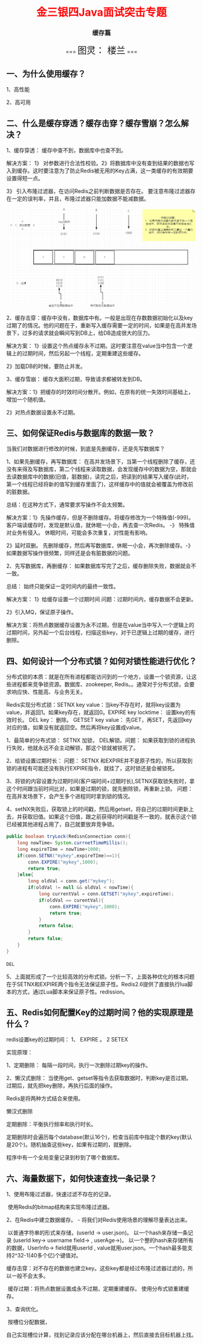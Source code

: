 <center><h1><font color="red">
    金三银四Java面试突击专题
</font></h1>
<h3>
    缓存篇
    </h3>
    === <font size="5">图灵： 楼兰</font> ===
</center>

## 一、为什么使用缓存？

1、高性能

2、高可用



## 二、什么是缓存穿透？缓存击穿？缓存雪崩？怎么解决？

1、缓存穿透： 缓存中查不到，数据库中也查不到。

解决方案： 1》 对参数进行合法性校验。2》将数据库中没有查到结果的数据也写入到缓存。这时要注意为了防止Redis被无用的Key占满，这一类缓存的有效期要设置得短一点。

3》 引入布隆过滤器，在访问Redis之前判断数据是否存在。 要注意布隆过滤器存在一定的误判率，并且，布隆过滤器只能加数据不能减数据。

![1615876110423](1615876110423.png)

2、缓存击穿：缓存中没有，数据库中有。一般是出现在存数数据初始化以及key过期了的情况。他的问题在于，重新写入缓存需要一定的时间，如果是在高并发场景下，过多的请求就会瞬间写到DB上，给DB造成很大的压力。

解决方案： 1》设置这个热点缓存永不过期。这时要注意在value当中包含一个逻辑上的过期时间，然后另起一个线程，定期重建这些缓存。

2》加载DB的时候，要防止并发。

3、缓存雪崩： 缓存大面积过期，导致请求都被转发到DB。

解决方案：1》把缓存的时效时间分散开。例如，在原有的统一失效时间基础上，增加一个随机值。

2》对热点数据设置永不过期。



## 三、如何保证Redis与数据库的数据一致？

当我们对数据进行修改的时候，到底是先删缓存，还是先写数据库？

1、如果先删缓存，再写数据库： 在高并发场景下，当第一个线程删除了缓存，还没有来得及写数据库，第二个线程来读取数据，会发现缓存中的数据为空，那就会去读数据库中的数据(旧值，脏数据)，读完之后，把读到的结果写入缓存(此时，第一个线程已经将新的值写到缓存里面了)，这样缓存中的值就会被覆盖为修改前的脏数据。 

总结：在这种方式下，通常要求写操作不会太频繁。

解决方案：1》先操作缓存，但是不删除缓存。将缓存修改为一个特殊值(-999)。客户端读缓存时，发现是默认值，就休眠一小会，再去查一次Redis。 -》 特殊值对业务有侵入。 休眠时间，可能会多次重复，对性能有影响。

2》延时双删。 先删除缓存，然后再写数据库，休眠一小会，再次删除缓存。-》 如果数据写操作很频繁，同样还是会有脏数据的问题。



2、先写数据库，再删缓存： 如果数据库写完了之后，缓存删除失败，数据就会不一致。

总结： 始终只能保证一定时间内的最终一致性。

解决方案： 1》给缓存设置一个过期时间  问题：过期时间内，缓存数据不会更新。

2》引入MQ，保证原子操作。

解决方案：将热点数据缓存设置为永不过期，但是在value当中写入一个逻辑上的过期时间，另外起一个后台线程，扫描这些key，对于已逻辑上过期的缓存，进行删除。



## 四、如何设计一个分布式锁？如何对锁性能进行优化？

分布式锁的本质：就是在所有进程都能访问到的一个地方，设置一个锁资源，让这些进程都来竞争锁资源。数据库、zookeeper, Redis。。通常对于分布式锁，会要求响应快、性能高、与业务无关。

Redis实现分布式锁：SETNX key value：当key不存在时，就将key设置为value，并返回1。如果key存在，就返回0。EXPIRE key locktime： 设置key的有效时长。 DEL key： 删除。  GETSET key value： 先GET，再SET，先返回key对应的值，如果没有就返回空。然后再将key设置成value。

1、最简单的分布式锁： SETNX 加锁， DEL解锁。问题： 如果获取到锁的进程执行失败，他就永远不会主动解锁，那这个锁就被锁死了。

2、给锁设置过期时长：    问题： SETNX 和EXPIRE并不是原子性的，所以获取到锁的进程有可能还没有执行EXPIRE指令，就挂了，这时锁还是会被锁死。

3、将锁的内容设置为过期时间(客户端时间+过期时长),SETNX获取锁失败时，拿这个时间跟当前时间比对，如果是过期的锁，就先删除锁，再重新上锁。  问题： 在高并发场景下，会产生多个进程同时拿到锁的情况。

4、setNX失败后，获取锁上的时间戳，然后用getset，将自己的过期时间更新上去，并获取旧值。如果这个旧值，跟之前获得的时间戳是不一致的，就表示这个锁已经被其他进程占用了，自己就要放弃竞争锁。

```java
public boolean tryLock(RedisnConnection conn){
    long nowTime= System.currnetTimeMillis();
    long expireTIme = nowTime+1000;
    if(conn.SETNX("mykey",expireTIme)==1){
        conn.EXPIRE("mykey",1000);
        return true;
    }else{
        long oldVal = conn.get("mykey");
        if(oldVal != null && oldVal < nowTime){
            long currentVal = conn.GETSET("mykey",expireTime);
            if(oldVal == curentVal){
                conn.EXPIRE("mykey",1000);
                return true;
            }
            return false;
        }
        return false;
    }
}

DEL
```

5、上面就形成了一个比较高效的分布式锁。分析一下，上面各种优化的根本问题在于SETNX和EXPIRE两个指令无法保证原子性。Redis2.6提供了直接执行lua脚本的方式，通过Lua脚本来保证原子性。redission。



## 五、Redis如何配置Key的过期时间？他的实现原理是什么？

redis设置key的过期时间： 1、 EXPIRE 。 2 SETEX 

实现原理：

1、定期删除： 每隔一段时间，执行一次删除过期key的操作。

2、懒汉式删除： 当使用get、getset等指令去获取数据时，判断key是否过期。过期后，就先把key删除，再执行后面的操作。

Redis是将两种方式结合来使用。

懒汉式删除

定期删除：平衡执行频率和执行时长。

定期删除时会遍历每个database(默认16个)，检查当前库中指定个数的key(默认是20个)。随机抽查这些key，如果有过期的，就删除。 

程序中有一个全局变量记录到秒到了哪个数据库。



## 六、海量数据下，如何快速查找一条记录？

1、使用布隆过滤器，快速过滤不存在的记录。

​	使用Redis的bitmap结构来实现布隆过滤器。

2、在Redis中建立数据缓存。 - 将我们对Redis使用场景的理解尽量表达出来。

​	以普通字符串的形式来存储，(userId -> user.json)。 以一个hash来存储一条记录 (userId key-> username  field-> , userAge->)。  以一个整的hash来存储所有的数据，UserInfo->  field就用userId , value就用user.json。一个hash最多能支持2^32-1(40多个亿)个键值对。

​	缓存击穿：对不存在的数据也建立key。这些key都是经过布隆过滤器过滤的，所以一般不会太多。

​	缓存过期：将热点数据设置成永不过期，定期重建缓存。 使用分布式锁重建缓存。

3、查询优化。

​	按槽位分配数据，

​	自己实现槽位计算，找到记录应该分配在哪台机器上，然后直接去目标机器上找。













